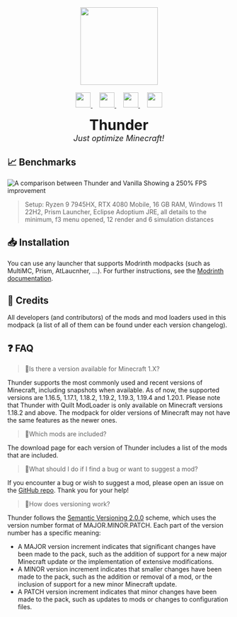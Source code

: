 <div align="center">
  <img src="https://raw.githubusercontent.com/TheBossMagnus/Thunder/main/Doc%20assets/Logo/logo%20nobackground.png" height="auto" width="175">
  <br>
  <br>
  <a href="https://modrinth.com/modpack/Thunder">
    <img src="https://raw.githubusercontent.com/TheBossMagnus/Thunder/main/Doc%20assets/Modrinth-mark.svg" height="34px" width="34px"/>
  </a>&nbsp;&nbsp;&nbsp;
  <a href="https://github.com/TheBossMagnus/Thunder">
    <img src="https://raw.githubusercontent.com/TheBossMagnus/Thunder/main/Doc%20assets/github-mark-white.svg" height="34px" width="34px"/>
  </a>&nbsp;&nbsp;&nbsp;
  <a href="https://thebossmagnus.github.io/thunder/">
   <img width="34" height="34" src="https://img.icons8.com/ios/50/FFFFFF/domain--v1.png"/>
  </a>&nbsp;&nbsp;&nbsp;
  <a href="https://modrinth.com/modpack/Thunder/versions">
    <img src="https://raw.githubusercontent.com/TheBossMagnus/Thunder/main/Doc%20assets/Download%20icon.svg" height="34px" width="34px"/>
  </a>
  <br>
  <br>
    <font size="6">
      <b>Thunder</b>
    </font>
    <br>
    <font size="4">
      <i>Just optimize Minecraft!</i>
    </font>
  <br>
</div>

## 📈 Benchmarks
![A comparison between Thunder and Vanilla Showing a 250% FPS improvement](https://raw.githubusercontent.com/TheBossMagnus/Thunder/main/Doc%20assets/PerformanceVsVanilla.png)

> Setup: Ryzen 9 7945HX, RTX 4080 Mobile, 16 GB RAM, Windows 11 22H2, Prism Launcher, Eclipse Adoptium JRE, all details to the minimum, f3 menu opened, 12 render and 6 simulation distances

## 📥 Installation

You can use any launcher that supports Modrinth modpacks (such as MultiMC, Prism, AtLaucnher, ...).
For further instructions, see the [Modrinth documentation](https://docs.modrinth.com/docs/modpacks/playing_modpacks/).

## 🙏 Credits

All developers (and contributors) of the mods and mod loaders used in this modpack (a list of all of them can be found under each version changelog).

## ❓ FAQ

> 🔼Is there a version available for Minecraft 1.X?

Thunder supports the most commonly used and recent versions of Minecraft, including snapshots when available. As of now, the supported versions are 1.16.5, 1.17.1, 1.18.2, 1.19.2, 1.19.3, 1.19.4 and 1.20.1. Please note that Thunder with Quilt ModLoader is only available on Minecraft versions 1.18.2 and above. The modpack for older versions of Minecraft may not have the same features as the newer ones.

> 📃Which mods are included?

The download page for each version of Thunder includes a list of the mods that are included.

> 🐛What should I do if I find a bug or want to suggest a mod?

If you encounter a bug or wish to suggest a mod, please open an issue on the [GitHub repo](https://github.com/TheBossMagnus/Thunder). Thank you for your help!

> 🔢How does versioning work?

Thunder follows the [Semantic Versioning 2.0.0](https://semver.org/) scheme, which uses the version number format of MAJOR.MINOR.PATCH. Each part of the version number has a specific meaning: 
- A MAJOR version increment indicates that significant changes have been made to the pack, such as the addition of support for a new major Minecraft update or the implementation of extensive modifications. 
- A MINOR version increment indicates that smaller changes have been made to the pack, such as the addition or removal of a mod, or the inclusion of support for a new minor Minecraft update. 
- A PATCH version increment indicates that minor changes have been made to the pack, such as updates to mods or changes to configuration files.

